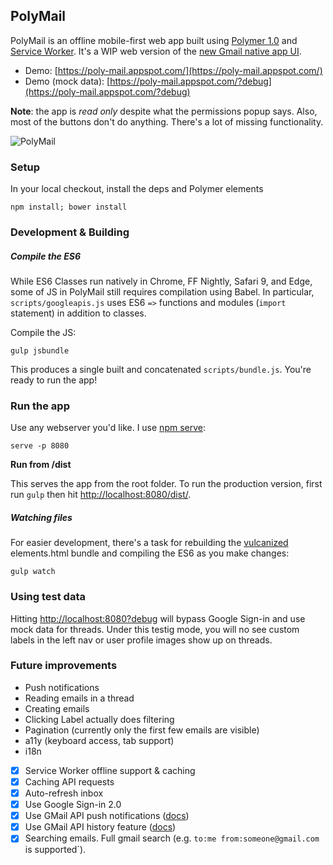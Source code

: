 ## PolyMail

PolyMail is an offline mobile-first web app built using [Polymer 1.0](https://www.polymer-project.org/1.0/) and [Service Worker](http://www.html5rocks.com/en/tutorials/service-worker/introduction/).
It's a WIP web version of the [new Gmail native app UI](http://gmailblog.blogspot.com/2014/11/a-more-modern-gmail-app-for-android.html).

- Demo: [https://poly-mail.appspot.com/](https://poly-mail.appspot.com/)
- Demo (mock data): [https://poly-mail.appspot.com/?debug](https://poly-mail.appspot.com/?debug)

**Note**: the app is *read only* despite what the permissions popup says. Also, most of the buttons don't do anything. There's a lot of missing functionality.

![PolyMail](https://raw.githubusercontent.com/ebidel/polymer-gmail/master/images/screenshot.jpg)

### Setup

In your local checkout, install the deps and Polymer elements

    npm install; bower install

### Development & Building

##### Compile the ES6

While ES6 Classes run natively in Chrome, FF Nightly, Safari 9, and Edge, some of JS
in PolyMail still requires compilation using Babel. In particular, `scripts/googleapis.js` uses ES6 `=>` functions and modules (`import` statement) in addition to classes.

Compile the JS:

    gulp jsbundle

This produces a single built and concatenated `scripts/bundle.js`. You're ready to run the app!

### Run the app

Use any webserver you'd like. I use [npm serve](https://www.npmjs.com/package/serve):

    serve -p 8080

**Run from /dist**

This serves the app from the root folder. To run the production version, first run
`gulp` then hit [http://localhost:8080/dist/](http://localhost:8080/dist/).

##### Watching files

For easier development, there's a task for rebuilding the [vulcanized](https://github.com/polymer/vulcanize) elements.html bundle and compiling the ES6 as you make changes:

    gulp watch

### Using test data

Hitting [http://localhost:8080?debug](http://localhost:8080?debug) will bypass Google Sign-in and use mock data for threads. Under this
testig mode, you will no see custom labels in the left nav or user profile images show up on threads.

### Future improvements

- Push notifications
- Reading emails in a thread
- Creating emails
- Clicking Label actually does filtering
- Pagination (currently only the first few emails are visible)
- a11y (keyboard access, tab support)
- i18n
- [x] Service Worker offline support & caching
- [x] Caching API requests
- [x] Auto-refresh inbox
- [x] Use Google Sign-in 2.0
- [x] Use GMail API push notifications ([docs](https://developers.google.com/gmail/api/guides/push))
- [x] Use GMail API history feature ([docs](https://developers.google.com/gmail/api/v1/reference/users/history/list))
- [x] Searching emails. Full gmail search (e.g. `to:me from:someone@gmail.com` is supported`).
